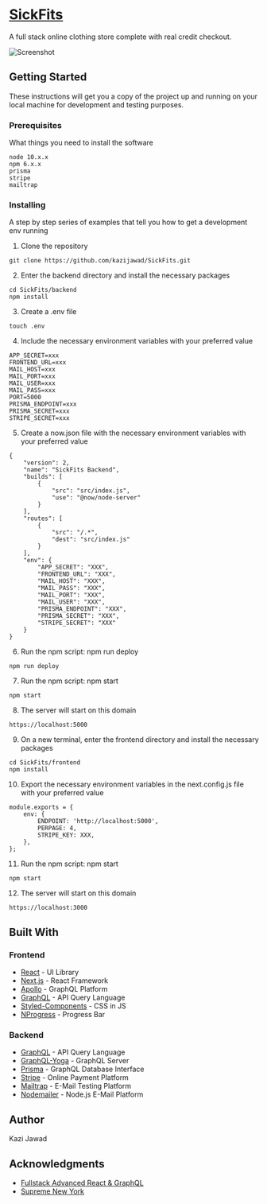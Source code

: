 # [SickFits](https://sickfits.dev)

A full stack online clothing store complete with real credit checkout.

![Screenshot](https://github.com/kazijawad/SickFits/blob/master/screenshot.png)

## Getting Started

These instructions will get you a copy of the project up and running on your local machine for development and testing purposes.

### Prerequisites

What things you need to install the software

```
node 10.x.x
npm 6.x.x
prisma
stripe
mailtrap
```

### Installing

A step by step series of examples that tell you how to get a development env running

1. Clone the repository
```
git clone https://github.com/kazijawad/SickFits.git
```

2. Enter the backend directory and install the necessary packages
```
cd SickFits/backend
npm install
```

3. Create a .env file
```
touch .env
```

4. Include the necessary environment variables with your preferred value
```
APP_SECRET=xxx
FRONTEND_URL=xxx
MAIL_HOST=xxx
MAIL_PORT=xxx
MAIL_USER=xxx
MAIL_PASS=xxx
PORT=5000
PRISMA_ENDPOINT=xxx
PRISMA_SECRET=xxx
STRIPE_SECRET=xxx
```

5. Create a now.json file with the necessary environment variables with your preferred value
```
{
	"version": 2,
	"name": "SickFits Backend",
	"builds": [
		{
			"src": "src/index.js",
			"use": "@now/node-server"
		}
	],
	"routes": [
		{
			"src": "/.*",
			"dest": "src/index.js"
		}
	],
	"env": {
		"APP_SECRET": "XXX",
		"FRONTEND_URL": "XXX",
		"MAIL_HOST": "XXX",
		"MAIL_PASS": "XXX",
		"MAIL_PORT": "XXX",
		"MAIL_USER": "XXX",
		"PRISMA_ENDPOINT": "XXX",
		"PRISMA_SECRET": "XXX",
		"STRIPE_SECRET": "XXX"
	}
}
```

6. Run the npm script: npm run deploy
```
npm run deploy
```

7. Run the npm script: npm start
```
npm start
```

8. The server will start on this domain
```
https://localhost:5000
```

9. On a new terminal, enter the frontend directory and install the necessary packages
```
cd SickFits/frontend
npm install
```

10. Export the necessary environment variables in the next.config.js file with your preferred value
```
module.exports = {
	env: {
		ENDPOINT: 'http://localhost:5000',
		PERPAGE: 4,
		STRIPE_KEY: XXX,
	},
};
```

11. Run the npm script: npm start
```
npm start
```

12. The server will start on this domain
```
https://localhost:3000
```

## Built With

### Frontend
* [React](https://reactjs.org/) - UI Library
* [Next.js](https://nextjs.org/) - React Framework
* [Apollo](https://www.apollographql.com/) - GraphQL Platform
* [GraphQL](https://graphql.org) - API Query Language
* [Styled-Components](https://styled-components.com) - CSS in JS
* [NProgress](http://ricostacruz.com/nprogress/) - Progress Bar

### Backend
* [GraphQL](https://graphql.org) - API Query Language
* [GraphQL-Yoga](https://github.com/prisma/graphql-yoga) - GraphQL Server
* [Prisma](http://prisma.io) - GraphQL Database Interface
* [Stripe](https://stripe.com/us) - Online Payment Platform
* [Mailtrap](https://mailtrap.io/) - E-Mail Testing Platform
* [Nodemailer](https://nodemailer.com/about/) - Node.js E-Mail Platform

## Author

Kazi Jawad

## Acknowledgments

* [Fullstack Advanced React & GraphQL](https://advancedreact.com/)
* [Supreme New York](http://supremenewyork.com/)
